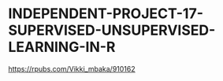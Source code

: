 # INDEPENDENT-PROJECT-17-SUPERVISED-UNSUPERVISED-LEARNING-IN-R
https://rpubs.com/Vikki_mbaka/910162
